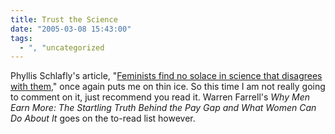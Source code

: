 ```yaml
---
title: Trust the Science
date: "2005-03-08 15:43:00"
tags:
  - ", "uncategorized
---
```

<p> Phyllis Schlafly's article, "<a href="http://www.townhall.com/columnists/phyllisschlafly/ps20050307.shtml">Feminists
find no solace in science that disagrees with them</a>," once again
puts me on thin ice.  So this time I am not really going to comment
on it, just recommend you read it.  Warren Farrell's <em>Why Men
Earn More: The Startling Truth Behind the Pay Gap and What Women
Can Do About It</em> goes on the to-read list however.</p>

